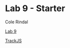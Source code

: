 # Lab 9 - Starter

Cole Rindal

[Lab 9](https://cole-rindal.github.io/Lab9_Starter/)

[TrackJS](trackjs.PNG)